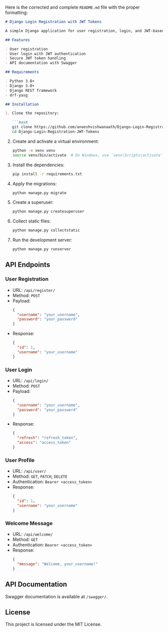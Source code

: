 Here is the corrected and complete `README.md` file with the proper formatting:

```markdown
# Django Login Registration with JWT Tokens

A simple Django application for user registration, login, and JWT-based authentication using Django REST framework and drf-yasg for API documentation.

## Features

- User registration
- User login with JWT authentication
- Secure JWT token handling
- API documentation with Swagger

## Requirements

- Python 3.8+
- Django 3.0+
- Django REST framework
- drf-yasg

## Installation

1. Clone the repository:

   ```bash
   git clone https://github.com/aneeshvishwanaath/Django-Login-Registration-JWT-Tokens.git
   cd Django-Login-Registration-JWT-Tokens
   ```

2. Create and activate a virtual environment:

   ```bash
   python -m venv venv
   source venv/bin/activate  # On Windows, use `venv\Scripts\activate`
   ```

3. Install the dependencies:

   ```bash
   pip install -r requirements.txt
   ```

4. Apply the migrations:

   ```bash
   python manage.py migrate
   ```

5. Create a superuser:

   ```bash
   python manage.py createsuperuser
   ```

6. Collect static files:

   ```bash
   python manage.py collectstatic
   ```

7. Run the development server:

   ```bash
   python manage.py runserver
   ```

## API Endpoints

### User Registration

- URL: `/api/register/`
- Method: `POST`
- Payload:
  ```json
  {
    "username": "your_username",
    "password": "your_password"
  }
  ```
- Response:
  ```json
  {
    "id": 1,
    "username": "your_username"
  }
  ```

### User Login

- URL: `/api/login/`
- Method: `POST`
- Payload:
  ```json
  {
    "username": "your_username",
    "password": "your_password"
  }
  ```
- Response:
  ```json
  {
    "refresh": "refresh_token",
    "access": "access_token"
  }
  ```

### User Profile

- URL: `/api/user/`
- Method: `GET`, `PATCH`, `DELETE`
- Authentication: `Bearer <access_token>`
- Response:
  ```json
  {
    "id": 1,
    "username": "your_username"
  }
  ```

### Welcome Message

- URL: `/api/welcome/`
- Method: `GET`
- Authentication: `Bearer <access_token>`
- Response:
  ```json
  {
    "message": "Welcome, your_username!"
  }
  ```

## API Documentation

Swagger documentation is available at `/swagger/`.

## License

This project is licensed under the MIT License.
```
